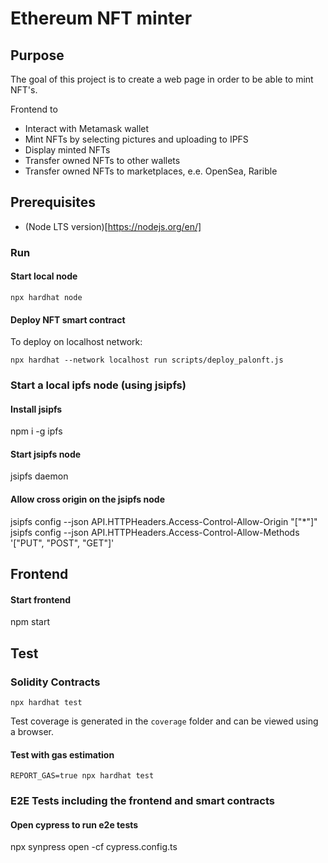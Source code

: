 # Ethereum NFT minter

## Purpose

The goal of this project is to create a web page in order to be able to mint NFT's.

Frontend to

- Interact with Metamask wallet
- Mint NFTs by selecting pictures and uploading to IPFS
- Display minted NFTs
- Transfer owned NFTs to other wallets
- Transfer owned NFTs to marketplaces, e.e. OpenSea, Rarible

## Prerequisites

- (Node LTS version)[https://nodejs.org/en/]

### Run

#### Start local node

```
npx hardhat node
```

#### Deploy NFT smart contract

To deploy on localhost network:

```
npx hardhat --network localhost run scripts/deploy_palonft.js
```

### Start a local ipfs node (using jsipfs)

#### Install jsipfs

npm i -g ipfs

#### Start jsipfs node

jsipfs daemon

#### Allow cross origin on the jsipfs node

jsipfs config --json API.HTTPHeaders.Access-Control-Allow-Origin "[\"*\"]"
jsipfs config --json API.HTTPHeaders.Access-Control-Allow-Methods '["PUT", "POST", "GET"]'

## Frontend

#### Start frontend

npm start


## Test

### Solidity Contracts

```
npx hardhat test
```

Test coverage is generated in the `coverage` folder and can be viewed using a browser.

#### Test with gas estimation

```
REPORT_GAS=true npx hardhat test
```

### E2E Tests including the frontend and smart contracts

#### Open cypress to run e2e tests

npx synpress open -cf cypress.config.ts
